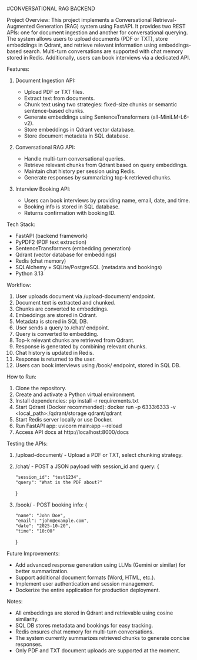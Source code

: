 #CONVERSATIONAL RAG BACKEND 

Project Overview:
This project implements a Conversational Retrieval-Augmented Generation (RAG) system using FastAPI. 
It provides two REST APIs: one for document ingestion and another for conversational querying.
The system allows users to upload documents (PDF or TXT), store embeddings in Qdrant, and 
retrieve relevant information using embeddings-based search. Multi-turn conversations are supported 
with chat memory stored in Redis. Additionally, users can book interviews via a dedicated API.

Features:
1. Document Ingestion API:
   - Upload PDF or TXT files.
   - Extract text from documents.
   - Chunk text using two strategies: fixed-size chunks or semantic sentence-based chunks.
   - Generate embeddings using SentenceTransformers (all-MiniLM-L6-v2).
   - Store embeddings in Qdrant vector database.
   - Store document metadata in SQL database.

2. Conversational RAG API:
   - Handle multi-turn conversational queries.
   - Retrieve relevant chunks from Qdrant based on query embeddings.
   - Maintain chat history per session using Redis.
   - Generate responses by summarizing top-k retrieved chunks.

3. Interview Booking API:
   - Users can book interviews by providing name, email, date, and time.
   - Booking info is stored in SQL database.
   - Returns confirmation with booking ID.

Tech Stack:
- FastAPI (backend framework)
- PyPDF2 (PDF text extraction)
- SentenceTransformers (embedding generation)
- Qdrant (vector database for embeddings)
- Redis (chat memory)
- SQLAlchemy + SQLite/PostgreSQL (metadata and bookings)
- Python 3.13

Workflow:
1. User uploads document via /upload-document/ endpoint.
2. Document text is extracted and chunked.
3. Chunks are converted to embeddings.
4. Embeddings are stored in Qdrant.
5. Metadata is stored in SQL DB.
6. User sends a query to /chat/ endpoint.
7. Query is converted to embedding.
8. Top-k relevant chunks are retrieved from Qdrant.
9. Response is generated by combining relevant chunks.
10. Chat history is updated in Redis.
11. Response is returned to the user.
12. Users can book interviews using /book/ endpoint, stored in SQL DB.

How to Run:
1. Clone the repository.
2. Create and activate a Python virtual environment.
3. Install dependencies: pip install -r requirements.txt
4. Start Qdrant (Docker recommended): docker run -p 6333:6333 -v <local_path>:/qdrant/storage qdrant/qdrant
5. Start Redis server locally or use Docker.
6. Run FastAPI app: uvicorn main:app --reload
7. Access API docs at http://localhost:8000/docs

Testing the APIs:
1. /upload-document/ - Upload a PDF or TXT, select chunking strategy.
2. /chat/ - POST a JSON payload with session_id and query:
   {
   
       "session_id": "test1234",
       "query": "What is the PDF about?"
   
   }
4. /book/ - POST booking info:
   {
   
       "name": "John Doe",
       "email": "john@example.com",
       "date": "2025-10-20",
       "time": "10:00"
   }

Future Improvements:
- Add advanced response generation using LLMs (Gemini or similar) for better summarization.
- Support additional document formats (Word, HTML, etc.).
- Implement user authentication and session management.
- Dockerize the entire application for production deployment.

Notes:
- All embeddings are stored in Qdrant and retrievable using cosine similarity.
- SQL DB stores metadata and bookings for easy tracking.
- Redis ensures chat memory for multi-turn conversations.
- The system currently summarizes retrieved chunks to generate concise responses.
- Only PDF and TXT document uploads are supported at the moment.

